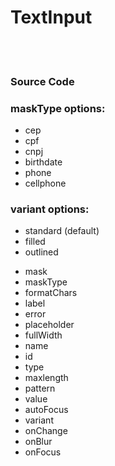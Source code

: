 # TextInput

<br/>
<!-- STORY -->

<br/>

### Source Code

<!-- SOURCE -->

### maskType options:

- cep
- cpf
- cnpj
- birthdate
- phone
- cellphone

### variant options:

- standard (default)
- filled
- outlined

<!-- PROPS -->

- mask
- maskType
- formatChars
- label
- error
- placeholder
- fullWidth
- name
- id
- type
- maxlength
- pattern
- value
- autoFocus
- variant
- onChange
- onBlur
- onFocus
